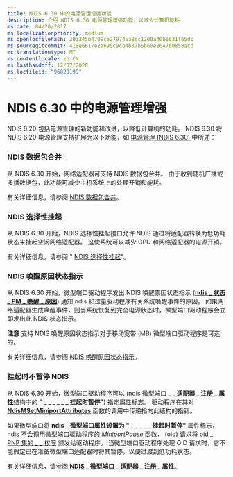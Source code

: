```yaml
---
title: NDIS 6.30 中的电源管理增强功能
description: 介绍 NDIS 6.30 电源管理增强功能，以减少计算机能耗
ms.date: 04/20/2017
ms.localizationpriority: medium
ms.openlocfilehash: 303345b4709ce279745a8ec1200a40b6631f65dc
ms.sourcegitcommit: 418e6617e2a695c9cb4b37b5b60e264760858acd
ms.translationtype: MT
ms.contentlocale: zh-CN
ms.lasthandoff: 12/07/2020
ms.locfileid: "96829199"
---
```

# <a name="power-management-enhancements-in-ndis-630"></a>NDIS 6.30 中的电源管理增强


NDIS 6.20 包括电源管理的新功能和改进，以降低计算机的功耗。 NDIS 6.30 将 NDIS 6.20 电源管理支持扩展为以下功能，如 [电源管理 (NDIS 6.30) ](power-management--ndis-6-30-.md)中所述：

### <a name="ndis-packet-coalescing"></a>NDIS 数据包合并

从 NDIS 6.30 开始，网络适配器可支持 NDIS 数据包合并。 由于收到随机广播或多播数据包，此功能可减少主机系统上的处理开销和能耗。

有关详细信息，请参阅 [NDIS 数据包合并](ndis-packet-coalescing.md)。

### <a name="ndis-selective-suspend"></a>NDIS 选择性挂起

从 NDIS 6.30 开始，NDIS 选择性挂起接口允许 NDIS 通过将适配器转换为低功耗状态来挂起空闲网络适配器。 这使系统可以减少 CPU 和网络适配器的电源开销。

有关详细信息，请参阅 " [NDIS 选择性挂起](ndis-selective-suspend.md)"。

### <a name="ndis-wake-reason-status-indications"></a>NDIS 唤醒原因状态指示

从 NDIS 6.30 开始，微型端口驱动程序发出 NDIS 唤醒原因状态指示 ([**ndis \_ 状态 \_ PM \_ 唤醒 \_ 原因**](./ndis-status-pm-wake-reason.md)) 通知 ndis 和过量驱动程序有关系统唤醒事件的原因。 如果网络适配器生成唤醒事件，则当系统恢复到完全电源状态时，微型端口驱动程序会立即发出此 NDIS 状态指示。

**注意**  支持 NDIS 唤醒原因状态指示对于移动宽带 (MB) 微型端口驱动程序是可选的。

 

有关详细信息，请参阅 [NDIS 唤醒原因状态指示](overview-of-ndis-wake-reason-statue-indications.md)。

### <a name="ndis-no-pause-on-suspend"></a>挂起时不暂停 NDIS

从 NDIS 6.30 开始，微型端口驱动程序可以 (ndis 微型端口 [**\_ \_ 适配器 \_ 注册 \_ 属性**](/windows-hardware/drivers/ddi/ndis/ns-ndis-_ndis_miniport_adapter_registration_attributes)结构中的 " **\_ \_ \_ \_ \_ \_ 挂起时暂停"**) 指定属性标志。 驱动程序在其对 [**NdisMSetMiniportAttributes**](/windows-hardware/drivers/ddi/ndis/nf-ndis-ndismsetminiportattributes) 函数的调用中传递指向此结构的指针。

如果微型端口将 **ndis \_ 微型端口属性设置为 " \_ \_ \_ \_ \_ 挂起时暂停"** 属性标志，ndis 不会调用微型端口驱动程序的 [*MiniportPause*](/windows-hardware/drivers/ddi/ndis/nc-ndis-miniport_pause) 函数， (oid) 请求将 [oid \_ PNP 集的 \_ \_ 权限](./oid-pnp-set-power.md) 颁发给驱动程序。 当微型端口驱动程序处理 OID 请求时，它不能假定已在准备微型端口适配器时将其暂停，以便过渡到低功耗状态。

有关详细信息，请参阅 [**NDIS \_ 微型端口 \_ 适配器 \_ 注册 \_ 属性**](/windows-hardware/drivers/ddi/ndis/ns-ndis-_ndis_miniport_adapter_registration_attributes)。

 

